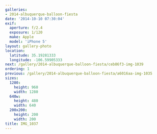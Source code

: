 ```yaml
---
galleries:
- 2014-albuquerque-balloon-fiesta
date: '2014-10-10 07:30:04'
exif:
  aperture: f/2.4
  exposure: 1/120
  make: Apple
  model: 'iPhone 5'
layout: gallery-photo
location:
  latitude: 35.19281333
  longitude: -106.59905333
next: /gallery/2014-albuquerque-balloon-fiesta/ceb86f3-img-1039
ordering: 1
previous: /gallery/2014-albuquerque-balloon-fiesta/a6016aa-img-1035
sizes:
  1280:
    height: 960
    width: 1280
  640w:
    height: 480
    width: 640
  200x200:
    height: 200
    width: 200
title: IMG_1037
---
```

